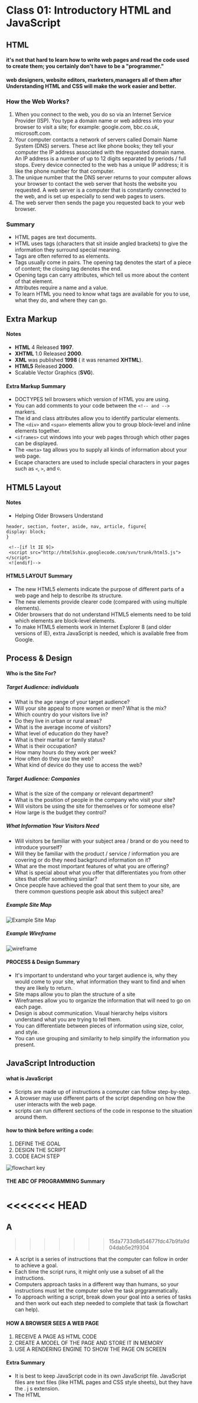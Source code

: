 # Class 01: Introductory HTML and JavaScript

## HTML

#### it's not that hard to learn how to write web pages and read the code used to create them; you certainly don't have to be a "programmer."
#### web designers, website editors, marketers,managers all of them after Understanding HTML and CSS will make the work easier and better.

### How the Web Works?
1. When you connect to the web,
you do so via an Internet Service
Provider (ISP). You type a
domain name or web address
into your browser to visit a site;
for example: google.com,
bbc.co.uk, microsoft.com.
2. Your computer contacts a
network of servers called
Domain Name System (DNS)
servers. These act like phone
books; they tell your computer
the IP address associated with
the requested domain name.
An IP address is a number
of up to 12 digits separated
by periods / full stops. Every
device connected to the web
has a unique IP address; it is
like the phone number for that
computer.
3. The unique number that the
DNS server returns to your
computer allows your browser
to contact the web server
that hosts the website you
requested. A web server is a
computer that is constantly
connected to the web, and is set
up especially to send web pages
to users.
4. The web server then sends the
page you requested back to your
web browser.

### Summary
- HTML pages are text documents.
- HTML uses tags (characters that sit inside angled
brackets) to give the information they surround special
meaning.
- Tags are often referred to as elements.
- Tags usually come in pairs. The opening tag denotes
the start of a piece of content; the closing tag denotes
the end.
- Opening tags can carry attributes, which tell us more
about the content of that element.
- Attributes require a name and a value.
- To learn HTML you need to know what tags are
available for you to use, what they do, and where they
can go.

## Extra Markup

#### Notes
- **HTML** 4 Released **1997**.
- **XHTML** 1.0 Released **2000**.
- **XML** was published **1998** ( it was renamed **XHTML**).
- **HTML5** Released **2000**.
- Scalable Vector Graphics (**SVG**).
#### Extra Markup Summary
- DOCTYPES tell browsers which version of HTML you are using.
- You can add comments to your code between the `<!-- and -->` markers.
- The id and class attributes allow you to identify particular elements.
- The `<div>` and `<span>` elements allow you to group block-level and inline elements together.
- `<iframes>` cut windows into your web pages through which other pages can be displayed.
- The `<meta>` tag allows you to supply all kinds of information about your web page.
- Escape characters are used to include special characters in your pages such as `<`, `>`, and `©`.

## HTML5 Layout

#### Notes
- Helping Older Browsers Understand
```
header, section, footer, aside, nav, article, figure{
display: block;
}
```
```
 <!--[if lt IE 9]>
 <script src="http://html5shiv.googlecode.com/svn/trunk/html5.js"></script>
 <![endif]-->
```

#### HTML5 LAYOUT Summary

- The new HTML5 elements indicate the purpose of different parts of a web page and help to describe its structure.
- The new elements provide clearer code (compared with using multiple <div> elements).
- Older browsers that do not understand HTML5 elements need to be told which elements are block-level elements.
- To make HTML5 elements work in Internet Explorer 8 (and older versions of IE), extra JavaScript is needed, which is available free from Google.

## Process & Design

#### Who is the Site For?

##### Target Audience: individuals
- What is the age range of your target audience?
- Will your site appeal to more women or men? What is the mix?
- Which country do your visitors live in?
- Do they live in urban or rural areas?
- What is the average income of visitors?
- What level of education do they have?
- What is their marital or family status?
- What is their occupation?
- How many hours do they work per week?
- How often do they use the web?
- What kind of device do they use to access the web?

##### Target Audience: Companies
- What is the size of the company or relevant department?
- What is the position of people in the company who visit your site?
- Will visitors be using the site for themselves or for someone else?
- How large is the budget they control?

##### What Information Your Visitors Need
- Will visitors be familiar with your subject area / brand or do you need to introduce yourself?
- Will they be familiar with the product / service / information you are covering or do they need background information on it?
- What are the most important features of what you are offering?
- What is special about what you offer that differentiates you from other sites that offer something similar?
- Once people have achieved the goal that sent them to your site, are there common questions people ask about this subject area?

##### Example Site Map
![Example Site Map](siteMap.jpg)

##### Example Wireframe
![wireframe](wireFrame2.jpg)

#### PROCESS & Design Summary
- It's important to understand who your target audience is, why they would come to your site, what information they want to find and when they are likely to return.
- Site maps allow you to plan the structure of a site
- Wireframes allow you to organize the information that
will need to go on each page.
- Design is about communication. Visual hierarchy helps visitors understand what you are trying to tell them.
- You can differentiate between pieces of information using size, color, and style.
- You can use grouping and similarity to help simplify
the information you present.

## JavaScript Introduction

#### what is JavaScript
- Scripts are made up of instructions a computer can follow step-by-step.
- A browser may use different parts of the script depending on how the user interacts with the web page.
- scripts can run different sections of the code in response to the situation around them.

#### how to think before writing a code:
1. DEFINE THE GOAL
2. DESIGN THE SCRIPT
3. CODE EACH STEP

![flowchart key](flowchartKey.jpg)

#### THE ABC OF PROGRAMMING Summary
<<<<<<< HEAD
=======
## A
>>>>>>> 15da7733d8d54677fdc47b9fa9d04dab5e2f9304
- A script is a series of instructions that the computer can follow in order to achieve a goal. 
- Each time the script runs, it might only use a subset of all the instructions.
- Computers approach tasks in a different way than humans, so your instructions must let the computer solve the task prggrammatically.
- To approach writing a script, break down your goal into a series of tasks and then work out each step needed to complete that task (a flowchart can help).

#### HOW A BROWSER SEES A WEB PAGE
1. RECEIVE A PAGE AS HTML CODE
2. CREATE A MODEL OF THE PAGE AND STORE IT IN MEMORY
3. USE A RENDERING ENGINE TO SHOW THE PAGE ON SCREEN

#### Extra Summary
- It is best to keep JavaScript code in its own JavaScript file. JavaScript files are text files (like HTML pages and CSS style sheets), but they have the . j s extension.
- The HTML <script> element is used in HTML pages to tell the browser to load the JavaScript file (rather like the <link> element can be used to load a CSS file).
- If you view the source code of the page in the browser, the JavaScript will not have changed the HTML, because the script works with the model of the web page that the browser has created. 
